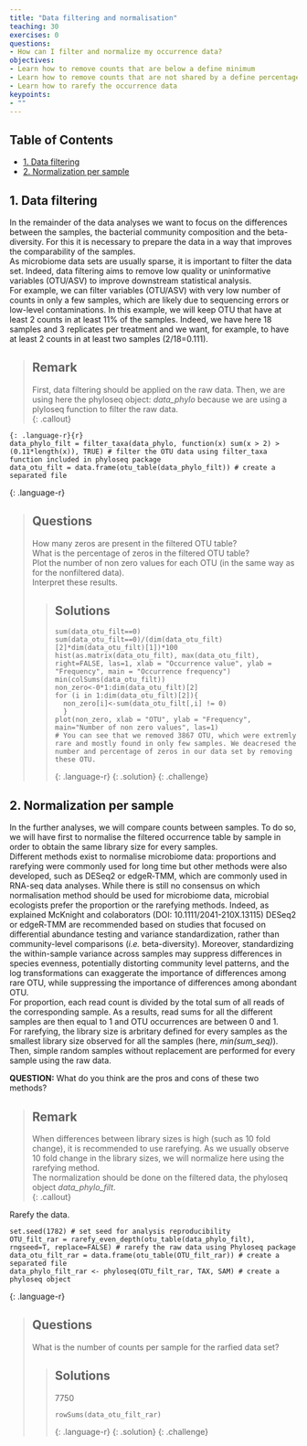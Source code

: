 ```yaml
---
title: "Data filtering and normalisation"
teaching: 30
exercises: 0
questions:
- How can I filter and normalize my occurrence data?  
objectives:
- Learn how to remove counts that are below a define minimum  
- Learn how to remove counts that are not shared by a define percentage of the samples  
- Learn how to rarefy the occurrence data  
keypoints:
- ""
---
```

  
## Table of Contents  
- [1. Data filtering  ](#1-data-filtering)
- [2. Normalization per sample  ](#2-normalization-per-sample)
  
  
## 1. Data filtering  
  
In the remainder of the data analyses we want to focus on the differences between the samples, the bacterial community composition and the beta-diversity. For this it is necessary to prepare the data in a way that improves the comparability of the samples.  
As microbiome data sets are usually sparse, it is important to filter the data set. Indeed, data filtering aims to remove low quality or uninformative variables (OTU/ASV) to improve downstream statistical analysis.  
For example, we can filter variables (OTU/ASV) with very low number of counts in only a few samples, which are likely due to sequencing errors or low-level contaminations. In this example, we will keep OTU that have at least 2 counts in at least 11% of the samples. Indeed, we have here 18 samples and 3 replicates per treatment and we want, for example, to have at least 2 counts in at least two samples (2/18=0.111).  
  
> ## Remark
>  First, data filtering should be applied on the raw data. Then, we are using here the phyloseq object: *data_phylo* because we are using a plyloseq function to filter 
the raw data.  
{: .callout}
  
~~~
{: .language-r}{r}
data_phylo_filt = filter_taxa(data_phylo, function(x) sum(x > 2) > (0.11*length(x)), TRUE) # filter the OTU data using filter_taxa function included in phyloseq package
data_otu_filt = data.frame(otu_table(data_phylo_filt)) # create a separated file
~~~
{: .language-r}   
  
> ## Questions
> How many zeros are present in the filtered OTU table?  
> What is the percentage of zeros in the filtered OTU table?  
> Plot the number of non zero values for each OTU (in the same way as for the nonfiltered data).  
> Interpret these results.  
> > ## Solutions
> > ~~~
> > sum(data_otu_filt==0)
> > sum(data_otu_filt==0)/(dim(data_otu_filt)[2]*dim(data_otu_filt)[1])*100
> > hist(as.matrix(data_otu_filt), max(data_otu_filt), right=FALSE, las=1, xlab = "Occurrence value", ylab = "Frequency", main = "Occurrence frequency")
> > min(colSums(data_otu_filt))
> > non_zero<-0*1:dim(data_otu_filt)[2]
> > for (i in 1:dim(data_otu_filt)[2]){
> >   non_zero[i]<-sum(data_otu_filt[,i] != 0)
> >   }
> > plot(non_zero, xlab = "OTU", ylab = "Frequency", main="Number of non zero values", las=1)
> > # You can see that we removed 3867 OTU, which were extremly rare and mostly found in only few samples. We deacresed the number and percentage of zeros in our data set by removing these OTU.
> > ~~~
> > {: .language-r}
> {: .solution}
{: .challenge}  
  
  
## 2. Normalization per sample  
  
In the further analyses, we will compare counts between samples. To do so, we will have first to normalise the filtered occurrence table by sample in order to obtain the same library size for every samples.  
Different methods exist to normalise microbiome data: proportions and rarefying were commonly used for long time but other methods were also developed, such as DESeq2 or edgeR‐TMM, which are commonly used in RNA-seq data analyses. While there is still no consensus on which normalisation method should be used for microbiome data, microbial ecologists prefer the proportion or the rarefying methods. Indeed, as explained McKnight and colaborators (DOI: 10.1111/2041-210X.13115) DESeq2 or edgeR‐TMM are recommended based on studies that focused on differential abundance testing and variance standardization, rather than community-level comparisons (*i.e.* beta-diversity). Moreover, standardizing the within-sample variance across samples may suppress differences in species evenness, potentially distorting community level patterns, and the log transformations can exaggerate the importance of differences among rare OTU, while suppressing the importance of differences among abondant OTU.  
For proportion, each read count is divided by the total sum of all reads of the corresponding sample. As a results, read sums for all the different samples are then equal to 1 and OTU occurrences are between 0 and 1.  
For rarefying, the library size is arbritary defined for every samples as the smallest library size observed for all the samples (here, *min(sum_seq)*). Then, simple random samples without replacement are performed for every sample using the raw data.  
  
**QUESTION:** What do you think are the pros and cons of these two methods?  
  
> ## Remark 
> When differences between library sizes is high (such as 10 fold change), it is recommended to use rarefying. As we usually observe 10 fold change in the library sizes, we will normalize here using the rarefying method.    
> The normalization should be done on the filtered data, the phyloseq object *data_phylo_filt*.  
 {: .callout}
  
Rarefy the data. 
~~~
set.seed(1782) # set seed for analysis reproducibility
OTU_filt_rar = rarefy_even_depth(otu_table(data_phylo_filt), rngseed=T, replace=FALSE) # rarefy the raw data using Phyloseq package
data_otu_filt_rar = data.frame(otu_table(OTU_filt_rar)) # create a separated file
data_phylo_filt_rar <- phyloseq(OTU_filt_rar, TAX, SAM) # create a phyloseq object
~~~
{: .language-r}
  
> ## Questions
> What is the number of counts per sample for the rarfied data set?  
> > ## Solutions
> > 7750  
> > ~~~
> > rowSums(data_otu_filt_rar)
> > ~~~
> > {: .language-r}
> {: .solution}
{: .challenge}  
  
